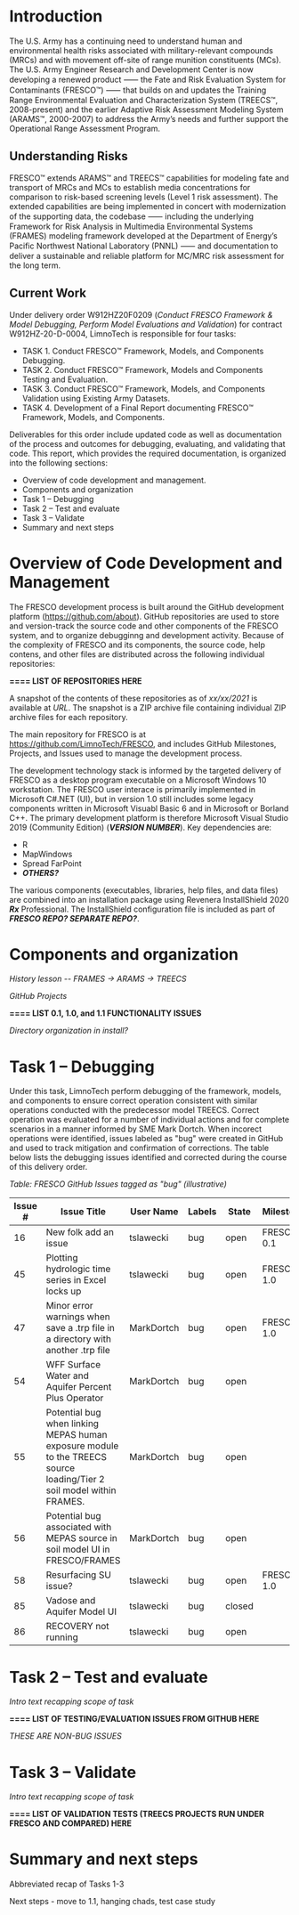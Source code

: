 # Introduction
The U.S. Army has a continuing need to understand human and environmental health risks associated with military-relevant compounds (MRCs) and with movement off-site of range munition constituents (MCs). The U.S. Army Engineer Research and Development Center is now developing a renewed product ⸺ the Fate and Risk Evaluation System for Contaminants (FRESCO™) ⸺ that builds on and updates the Training Range Environmental Evaluation and Characterization System (TREECS™, 2008-present) and the earlier Adaptive Risk Assessment Modeling System (ARAMS™, 2000-2007) to address the Army’s needs and further support the Operational Range Assessment Program.   

## Understanding Risks
FRESCO™ extends ARAMS™ and TREECS™ capabilities for modeling fate and transport of MRCs and MCs to establish media concentrations for comparison to risk-based screening levels (Level 1 risk assessment). The extended capabilities are being implemented in concert with modernization of the supporting data, the codebase ⸺ including the underlying Framework for Risk Analysis in Multimedia Environmental Systems (FRAMES) modeling framework developed at the Department of Energy’s Pacific Northwest National Laboratory (PNNL) ⸺ and documentation to deliver a sustainable and reliable platform for MC/MRC risk assessment for the long term. 

## Current Work
Under delivery order W912HZ20F0209 (*Conduct FRESCO Framework & Model Debugging, Perform Model Evaluations and Validation*) for contract W912HZ-20-D-0004, LimnoTech is responsible for four tasks:

* TASK 1. Conduct FRESCO™ Framework, Models, and Components Debugging.
* TASK 2. Conduct FRESCO™ Framework, Models and Components Testing and Evaluation.
* TASK 3. Conduct FRESCO™ Framework, Models, and Components Validation using Existing Army Datasets.
* TASK 4. Development of a Final Report documenting FRESCO™ Framework, Models, and Components.

Deliverables for this order include updated code as well as documentation of the process and outcomes for debugging, evaluating, and validating that code. This report, which  provides the required documentation, is organized into the following sections:

* Overview of code development and management.
* Components and organization 
* Task 1 – Debugging 
* Task 2 – Test and evaluate 
* Task 3 – Validate  
* Summary and next steps

<div style="page-break-after: always;"></div>

# Overview of Code Development and Management
The FRESCO development process is built around the GitHub development platform (https://github.com/about). GitHub repositories are used to store and version-track the source code and other components of the FRESCO system, and to organize debugginng and development activity. Because of the complexity of FRESCO and its components, the source code, help contens, and other files are distributed across the following individual repositories:

**==== LIST OF REPOSITORIES HERE**

A snapshot of the contents of these repositories as of *xx/xx/2021* is available at *URL*. The snapshot is a ZIP archive file containing individual ZIP archive files for each repository.

The main repository for FRESCO is at https://github.com/LimnoTech/FRESCO, and includes GitHub Milestones, Projects, and Issues used to manage the development process. 

The development technology stack is informed by the targeted delivery of FRESCO as a desktop program executable on a Microsoft Windows 10 workstation. The FRESCO user interace is primarily implemented in Microsoft C#.NET (UI), but in version 1.0 still includes some legacy components written in Microsoft Visuabl Basic 6 and in Microsoft or Borland C++. The primary development platform is therefore Microsoft Visual Studio 2019 (Community Edition) (***VERSION NUMBER***). Key dependencies are:

* R
* MapWindows
* Spread FarPoint
* ***OTHERS?***

The various components (executables, libraries, help files, and data files) are combined into an installation package using Revenera InstallShield 2020 ***Rx*** Professional. The InstallShield configuration file is included as part of ***FRESCO REPO? SEPARATE REPO?***. 


# Components and organization 

*History lesson -- FRAMES -> ARAMS -> TREECS*

*GitHub Projects*

**==== LIST 0.1, 1.0, and 1.1 FUNCTIONALITY ISSUES**

*Directory organization in install?*


# Task 1 – Debugging 

Under this task, LimnoTech perform debugging of the framework, models, and components to ensure correct operation consistent with similar operations conducted with the predecessor model TREECS. Correct operation was evaluated for a number of individual actions and for complete scenarios in a manner informed by SME Mark Dortch. When incorect operations were identified, issues labeled as "bug" were created in GitHub and used to track mitigation and confirmation of corrections. The table below lists the debugging issues identified and corrected during the course of this delivery order.


*Table: FRESCO GitHub Issues tagged as "bug" (illustrative)*

| Issue # | Issue Title | User Name | Labels | State | Milestone | Date Created |
|--|--|--|--|--|--|--|
| 16    | New folk add an issue                                                                                                | tslawecki          | bug                 | open          | FRESCO v 0.1            | 2020-12-23T18:01:06Z |
| 45    | Plotting hydrologic time series in Excel locks up                                                                    | tslawecki          | bug                 | open          | FRESCO v 1.0            | 2021-01-07T18:01:45Z |
| 47    | Minor error warnings when save a .trp file in a directory with another .trp file                                     | MarkDortch         | bug                 | open          | FRESCO v 1.0            | 2021-01-14T17:15:52Z |
| 54    | WFF Surface Water and Aquifer Percent Plus Operator                                                                  | MarkDortch         | bug                 | open          |                         | 2021-01-30T19:38:15Z |
| 55    | Potential bug when linking MEPAS human exposure module to the TREECS source loading/Tier 2 soil model within FRAMES. | MarkDortch         | bug                 | open          |                         | 2021-02-02T00:47:59Z |
| 56    | Potential bug associated with MEPAS source in soil model UI in FRESCO/FRAMES                                         | MarkDortch         | bug                 | open          |                         | 2021-02-02T00:53:56Z |
| 58    | Resurfacing SU issue?                                                                                                | tslawecki          | bug                 | open          | FRESCO v 1.0            | 2021-02-18T12:44:38Z |
| 85    | Vadose and Aquifer Model UI                                                                                          | tslawecki          | bug                 | closed        |                         | 2021-05-20T16:31:18Z |
| 86    | RECOVERY not running                                                                                                 | tslawecki          | bug                 | open          |                         | 2021-05-20T17:14:21Z |


# Task 2 – Test and evaluate 

*Intro text recapping scope of task*

**==== LIST OF TESTING/EVALUATION ISSUES FROM GITHUB HERE**

*THESE ARE NON-BUG ISSUES*


# Task 3 – Validate  

*Intro text recapping scope of task*

**==== LIST OF VALIDATION TESTS (TREECS PROJECTS RUN UNDER FRESCO AND COMPARED) HERE**


# Summary and next steps

Abbreviated recap of Tasks 1-3

Next steps - move to 1.1, hanging chads, test case study
